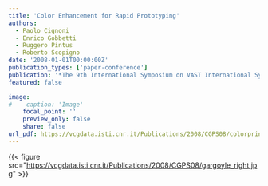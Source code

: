 ```yaml
---
title: 'Color Enhancement for Rapid Prototyping'
authors:
  - Paolo Cignoni
  - Enrico Gobbetti
  - Ruggero Pintus
  - Roberto Scopigno
date: '2008-01-01T00:00:00Z'
publication_types: ['paper-conference']
publication: '*The 9th International Symposium on VAST International Symposium on Virtual Reality, Archaeology and Cultural Heritage*'
featured: false

image:
#    caption: 'Image'
    focal_point: ''
    preview_only: false
    share: false
url_pdf: https://vcgdata.isti.cnr.it/Publications/2008/CGPS08/colorprint_final.pdf
---
```

{{< figure src="https://vcgdata.isti.cnr.it/Publications/2008/CGPS08/gargoyle_right.jpg" >}}

